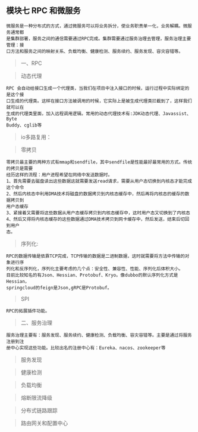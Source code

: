 ## 模块七 RPC 和微服务

	微服务是一种分布式的方式，通过微服务可以将业务拆分，使业务职责单一化，业务解耦。微服务通常都
	是集群部署，服务之间的通信需要通过RPC完成。集群需要通过服务治理去管理，服务治理主要管理：接
	口方法和服务之间的映射关系、负载均衡、健康检测、服务续约、服务发现、容灾容错等。

> 一、RPC

> 动态代理

	RPC 会自动给接口生成一个代理类，当我们在项目中注入接口的时候，运行过程中实际绑定的是这个接
	口生成的代理类。这样在接口方法被调用的时候，它实际上是被生成代理类拦截到了，这样我们就可以在
	生成的代理类里面，加入远程调用逻辑。常用的动态代理技术有:JDK动态代理、Javassist、Byte 
	Buddy、cglib等

> io多路复用：

> 零拷贝

	零拷贝最主要的两种方式有mmap和sendfile，其中sendfile是性能最好最常用的方式。传统的拷贝是需要
	经历这样的流程：用户进程希望在网络中发送数据时。
	1、首先需要去磁盘读出这些数据这就需要发送read请求，需要从用户态切换到内核态才能完成这个命令
	2、然后内核态中利用DMA技术将磁盘的数据拷贝到内核态缓存中，然后再将内核态的缓存的数据拷贝到
	用户态缓存
	3、紧接着又需要将这些数据从用户态缓存拷贝到内核态缓存中，这时用户态又切换到了内核态
	4、然后又得将内核态缓存的这些数据通过DMA技术拷贝到网卡缓存中，然后发送，结束后切回到用户
	态。

> 序列化:

	RPC的数据传输是依靠TCP完成，TCP传输的数据是二进制数据，这时就需要将方法中传输的对象进行序
	列化和反序列化，序列化主要考虑的几个点：安全性、兼容性、性能、序列化后体积大小。
	目前比较知名的有Json、Hessian、Protobuf、Kryo。像dubbo的默认序列化方式是Hessian，
	springcloud的feign是Json,gRPC是Protobuf。

> SPI

	RPC的拓展插件功能。

> 二、服务治理

	服务治理主要有：服务发现、服务续约、健康检测、负载均衡、容灾容错等。主要是通过将服务注册到注
	册中心实现这些功能。比较出名的注册中心有：Eureka、nacos、zookeeper等

> 服务发现

> 健康检测

> 负载均衡

> 熔断限流降级

> 分布式链路跟踪

> 路由网关和配置中心